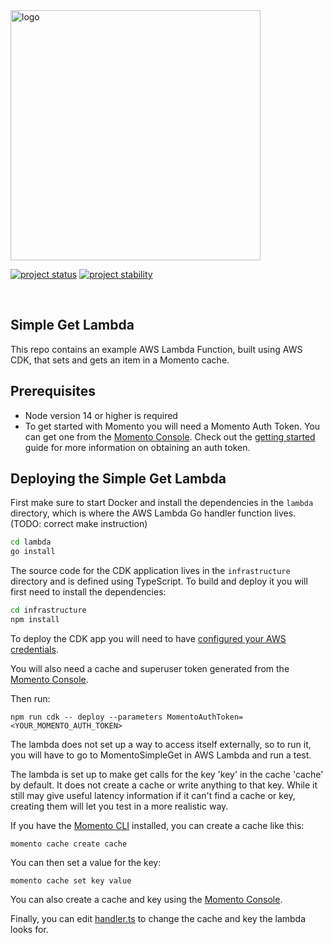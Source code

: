 <head>
  <meta name="Momento Node.js Client Library Documentation" content="Node.js client software development kit for Momento Cache">
</head>
<img src="https://docs.momentohq.com/img/logo.svg" alt="logo" width="400"/>

[![project status](https://momentohq.github.io/standards-and-practices/badges/project-status-official.svg)](https://github.com/momentohq/standards-and-practices/blob/main/docs/momento-on-github.md)
[![project stability](https://momentohq.github.io/standards-and-practices/badges/project-stability-stable.svg)](https://github.com/momentohq/standards-and-practices/blob/main/docs/momento-on-github.md)

<br>

## Simple Get Lambda

This repo contains an example AWS Lambda Function, built using AWS CDK, that sets and gets an item in a Momento cache.

## Prerequisites

- Node version 14 or higher is required
- To get started with Momento you will need a Momento Auth Token. You can get one from the [Momento Console](https://console.gomomento.com). Check out the [getting started](https://docs.momentohq.com/getting-started) guide for more information on obtaining an auth token.

## Deploying the Simple Get Lambda

First make sure to start Docker and install the dependencies in the `lambda` directory, which is where the AWS Lambda Go handler function lives. 
(TODO: correct make instruction)

```bash
cd lambda
go install
```

The source code for the CDK application lives in the `infrastructure` directory and is defined using TypeScript. To build and deploy it you will first need to install the dependencies:

```bash
cd infrastructure
npm install
```

To deploy the CDK app you will need to have [configured your AWS credentials](https://docs.aws.amazon.com/cli/latest/userguide/cli-chap-authentication.html#cli-chap-authentication-precedence).

You will also need a cache and superuser token generated from the [Momento Console](https://console.gomomento.com).

Then run:

```
npm run cdk -- deploy --parameters MomentoAuthToken=<YOUR_MOMENTO_AUTH_TOKEN>
```

The lambda does not set up a way to access itself externally, so to run it, you will have to go to MomentoSimpleGet in AWS Lambda and run a test.

The lambda is set up to make get calls for the key 'key' in the cache 'cache' by default. It does not create a cache or write anything to that key. While it still may give useful latency information if it can't find a cache or key, creating them will let you test in a more realistic way.

If you have the [Momento CLI](https://github.com/momentohq/momento-cli) installed, you can create a cache like this:

```commandline
momento cache create cache
```

You can then set a value for the key:

```commandline
momento cache set key value
```

You can also create a cache and key using the [Momento Console](https://console.gomomento.com).

Finally, you can edit [handler.ts](lambda/simple-get/handler.ts) to change the cache and key the lambda looks for.